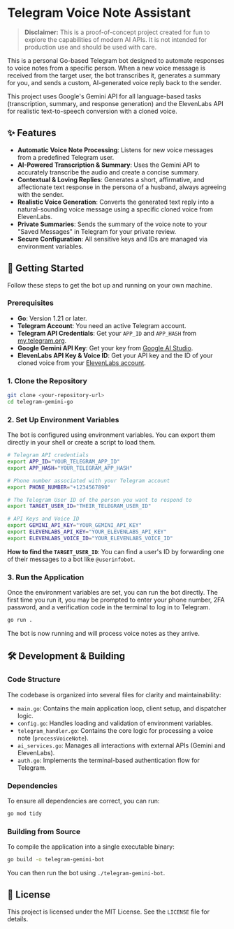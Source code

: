 # Telegram Voice Note Assistant

> **Disclaimer:** This is a proof-of-concept project created for fun to explore the capabilities of modern AI APIs. It is not intended for production use and should be used with care.

This is a personal Go-based Telegram bot designed to automate responses to voice notes from a specific person. When a new voice message is received from the target user, the bot transcribes it, generates a summary for you, and sends a custom, AI-generated voice reply back to the sender.

This project uses Google's Gemini API for all language-based tasks (transcription, summary, and response generation) and the ElevenLabs API for realistic text-to-speech conversion with a cloned voice.

## ✨ Features

- **Automatic Voice Note Processing**: Listens for new voice messages from a predefined Telegram user.
- **AI-Powered Transcription & Summary**: Uses the Gemini API to accurately transcribe the audio and create a concise summary.
- **Contextual & Loving Replies**: Generates a short, affirmative, and affectionate text response in the persona of a husband, always agreeing with the sender.
- **Realistic Voice Generation**: Converts the generated text reply into a natural-sounding voice message using a specific cloned voice from ElevenLabs.
- **Private Summaries**: Sends the summary of the voice note to your "Saved Messages" in Telegram for your private review.
- **Secure Configuration**: All sensitive keys and IDs are managed via environment variables.

## 🚀 Getting Started

Follow these steps to get the bot up and running on your own machine.

### Prerequisites

- **Go**: Version 1.21 or later.
- **Telegram Account**: You need an active Telegram account.
- **Telegram API Credentials**: Get your `APP_ID` and `APP_HASH` from [my.telegram.org](https://my.telegram.org).
- **Google Gemini API Key**: Get your key from [Google AI Studio](https://aistudio.google.com/app/apikey).
- **ElevenLabs API Key & Voice ID**: Get your API key and the ID of your cloned voice from your [ElevenLabs account](https://elevenlabs.io/).

### 1. Clone the Repository

```bash
git clone <your-repository-url>
cd telegram-gemini-go
```

### 2. Set Up Environment Variables

The bot is configured using environment variables. You can export them directly in your shell or create a script to load them.

```sh
# Telegram API credentials
export APP_ID="YOUR_TELEGRAM_APP_ID"
export APP_HASH="YOUR_TELEGRAM_APP_HASH"

# Phone number associated with your Telegram account
export PHONE_NUMBER="+1234567890"

# The Telegram User ID of the person you want to respond to
export TARGET_USER_ID="THEIR_TELEGRAM_USER_ID"

# API Keys and Voice ID
export GEMINI_API_KEY="YOUR_GEMINI_API_KEY"
export ELEVENLABS_API_KEY="YOUR_ELEVENLABS_API_KEY"
export ELEVENLABS_VOICE_ID="YOUR_ELEVENLABS_VOICE_ID"
```

**How to find the `TARGET_USER_ID`**: You can find a user's ID by forwarding one of their messages to a bot like `@userinfobot`.

### 3. Run the Application

Once the environment variables are set, you can run the bot directly. The first time you run it, you may be prompted to enter your phone number, 2FA password, and a verification code in the terminal to log in to Telegram.

```bash
go run .
```

The bot is now running and will process voice notes as they arrive.

## 🛠️ Development & Building

### Code Structure

The codebase is organized into several files for clarity and maintainability:

- `main.go`: Contains the main application loop, client setup, and dispatcher logic.
- `config.go`: Handles loading and validation of environment variables.
- `telegram_handler.go`: Contains the core logic for processing a voice note (`processVoiceNote`).
- `ai_services.go`: Manages all interactions with external APIs (Gemini and ElevenLabs).
- `auth.go`: Implements the terminal-based authentication flow for Telegram.

### Dependencies

To ensure all dependencies are correct, you can run:

```bash
go mod tidy
```

### Building from Source

To compile the application into a single executable binary:

```bash
go build -o telegram-gemini-bot
```

You can then run the bot using `./telegram-gemini-bot`.

## 📄 License

This project is licensed under the MIT License. See the `LICENSE` file for details.
